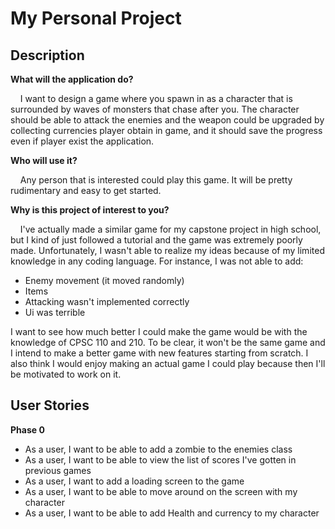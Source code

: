 # My Personal Project

## Description

**What will the application do?**

&nbsp;&nbsp;&nbsp;&nbsp;I want to design a game where you spawn in as a character 
that is surrounded by waves of monsters that chase 
after you. The character should be able to attack the enemies and
the weapon could be upgraded by collecting currencies 
player obtain in game, and it should save the progress even 
if player exist the application. 

**Who will use it?**

&nbsp;&nbsp;&nbsp;&nbsp;Any person that is interested could play this game. It 
will be pretty rudimentary and easy to get started.

**Why is this project of interest to you?**

&nbsp;&nbsp;&nbsp;&nbsp;I've actually made a similar game for my capstone project in high school,
but I kind of just followed a tutorial and the game was extremely poorly 
made. Unfortunately, I wasn't able to realize my ideas because of my limited 
knowledge in any coding language. For instance, I was not able to add:
- Enemy movement (it moved randomly)
- Items
- Attacking wasn't implemented correctly
- Ui was terrible

I want to see how much better I
could make the game would be with the knowledge of CPSC 110 and 210. 
To be clear, it won't be the same game and I intend to make 
a better game with new features starting from scratch. I also 
think I would enjoy making an actual game I could play because then 
I'll be motivated to work on it.

## User Stories
**Phase 0**
- As a user, I want to be able to add a zombie to the enemies class
- As a user, I want to be able to view the list of scores I've gotten in previous games
- As a user, I want to add a loading screen to the game
- As a user, I want to be able to move around on the screen with my character
- As a user, I want to be able to add Health and currency to my character


 